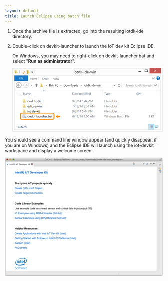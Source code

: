 ```yaml
---
layout: default
title: Launch Eclipse using batch file
---
```


1. Once the archive file is extracted, go into the resulting <span class="icon folder">iotdk-ide</span> directory.

2. Double-click on <span class="icon file">devkit-launcher</span> to launch the IoT dev kit Eclipse IDE.

    On Windows, you may need to right-click on <span class="icon file">devkit-launcher.bat</span> and select "**Run as administrator**".

    ![The batch file highlighted in the iotdk_ide folder](images/iotdk_ide_folder.png)

<div class="callout done" markdown="1">
You should see a command line window appear (and quickly disappear, if you are on Windows) and the Eclipse IDE will launch using the iot-devkit workspace and display a welcome screen. 

![Intel® IoT Developer Kit welcome screen in Eclipse](images/eclipse-opening_screen.png)
</div>